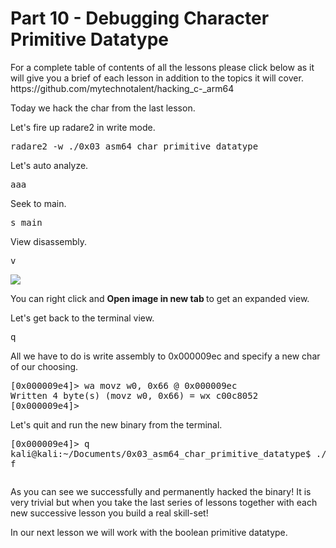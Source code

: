 <h1>Part 10 - Debugging Character Primitive Datatype</h1><p>For a complete table of contents of all the lessons please click below as it will give you a brief of each lesson in addition to the topics it will cover. https://github.com/mytechnotalent/hacking_c-_arm64</p><p>Today we hack the char from the last lesson.</p><p>Let's fire up radare2 in write mode.</p><pre spellcheck="false">radare2 -w ./0x03_asm64_char_primitive_datatype
</pre><p>Let's auto analyze.</p><pre spellcheck="false">aaa
</pre><p>Seek to main.</p><pre spellcheck="false">s main
</pre><p>View disassembly.</p><pre spellcheck="false">v
</pre><div class="slate-resizable-image-embed slate-image-embed__resize-full-width"><img src="https://media-exp1.licdn.com/dms/image/C4E12AQEtmWlcbps5Xg/article-inline_image-shrink_1500_2232/0/1608839510539?e=1614211200&amp;v=beta&amp;t=6F6vepS7IPvLWC2qFOoHNO77Nhe9HMoVQZon5mmvts4"/></div><p>You can right click and <strong>Open image in new tab </strong>to get an expanded view.</p><p>Let's get back to the terminal view.</p><pre spellcheck="false">q
</pre><p>All we have to do is write assembly to 0x000009ec and specify a new char of our choosing.</p><pre spellcheck="false">[0x000009e4]&gt; wa movz w0, 0x66 @ 0x000009ec
Written 4 byte(s) (movz w0, 0x66) = wx c00c8052
[0x000009e4]&gt;
</pre><p>Let's quit and run the new binary from the terminal.</p><pre spellcheck="false">[0x000009e4]&gt; q
kali@kali:~/Documents/0x03_asm64_char_primitive_datatype$ ./0x03_asm64_char_primitive_datatype
f
</pre><pre spellcheck="false"></pre><p>As you can see we successfully and permanently hacked the binary!  It is very trivial but when you take the last series of lessons together with each new successive lesson you build a real skill-set!</p><p>In our next lesson we will work with the boolean primitive datatype.</p><p><br/></p>